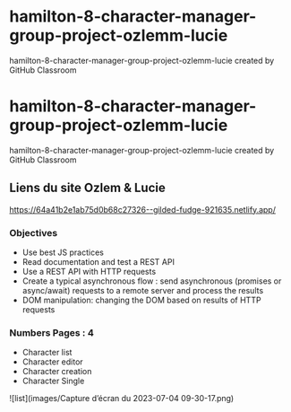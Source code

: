 # hamilton-8-character-manager-group-project-ozlemm-lucie
hamilton-8-character-manager-group-project-ozlemm-lucie created by GitHub Classroom

# hamilton-8-character-manager-group-project-ozlemm-lucie
hamilton-8-character-manager-group-project-ozlemm-lucie created by GitHub Classroom

## Liens du site Ozlem & Lucie 
https://64a41b2e1ab75d0b68c27326--gilded-fudge-921635.netlify.app/

### Objectives
- Use best JS practices
- Read documentation and test a REST API
- Use a REST API with HTTP requests
- Create a typical asynchronous flow : send asynchronous (promises or async/await) requests to a remote server and process the results
- DOM manipulation: changing the DOM based on results of HTTP requests

### Numbers Pages : 4
- Character list
- Character editor
- Character creation
- Character Single

![list](images/Capture d’écran du 2023-07-04 09-30-17.png)
